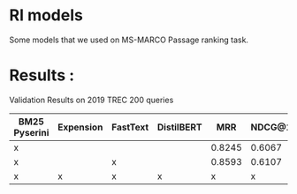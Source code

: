 # RI models
Some models that we used on MS-MARCO Passage ranking task.

# Results :
Validation Results on 2019 TREC 200 queries

BM25 Pyserini | Expension | FastText | DistilBERT | MRR | NDCG@1000 | NDCG@10 | MAP
------------ | ------------- | ------------- | ------------- | ------------- | ------------- | ------------- | -------------
x |  |  |  | 0.8245 | 0.6067 | 0.5058 | 0.3773
x |  | x |  | 0.8593 | 0.6107 | 0.5188 | 0.3804
x | x | x | x | x | x | x | x
